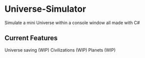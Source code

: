 # Universe-Simulator
Simulate a mini Universe within a console window all made with C#

## Current Features

Universe saving (WIP)
Civilizations (WIP)
Planets (WIP)
